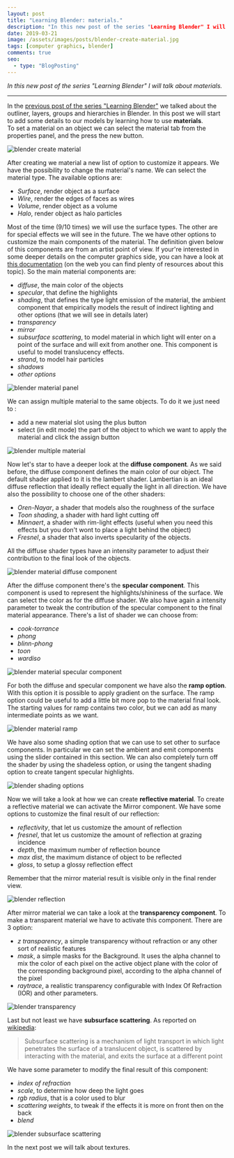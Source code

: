```yaml
---
layout: post
title: "Learning Blender: materials."
description: "In this new post of the series "Learning Blender" I will talk about materials."
date: 2019-03-21
image: /assets/images/posts/blender-create-material.jpg
tags: [computer graphics, blender]
comments: true
seo:
  - type: "BlogPosting"
---
```


*In this new post of the series "Learning Blender" I will talk about materials.*

---

In the [previous post of the series "Learning Blender"](/2018/10/18/blender-tutorial-6-outliner-layers-groups-hierarchies-scenes.html) we talked about the outliner, layers, groups and 
hierarchies in Blender. In this post we will start to add some details to our models by learning how to use **materials**.  
To set a material on an object we can select the material tab from the properties panel, and the press the new button.

![blender create material](/assets/images/posts/blender-create-material.jpg "blender create material")

After creating we material a new list of option to customize it appears. We have the possibility to change the material's name. We can select the material type. The available options are:

* *Surface*, render object as a surface
* *Wire*, render the edges of faces as wires
* *Volume*, render object as a volume
* *Halo*, render object as halo particles

Most of the time (9/10 times) we will use the surface types. The other are for special effects we will see in the future. The we have other options to customize the main components of the material. The definition given below of this components are from an artist point of view. If your're interested in some deeper details on the computer graphics side, you can have a look at [this documentation](http://graphics.cs.cmu.edu/nsp/course/15-462/Spring04/slides/07-lighting.pdf "Lighting computer graphics")
(on the web you can find plenty of resources about this topic). So the main material components are:

* *diffuse*, the main color of the objects
* *specular*, that define the highlights
* *shading*, that defines the type light emission of the material, the ambient component that empirically models the 
result of indirect lighting and other options (that we will see in details later)
* *transparency*
* *mirror*
* *subsurface scattering*, to model material in which light will enter on a point of the surface and will exit from 
another one. This component is useful to model translucency effects.
* *strand*, to model hair particles
* *shadows*
* *other options*

![blender material panel](/assets/images/posts/blender-material-panel.jpg "blender material panel")

We can assign multiple material to the same objects. To do it we just need to :

* add a new material slot using the plus button
* select (in edit mode) the part of the object to which we want to apply the material and click the assign button 

![blender multiple material](/assets/images/posts/blender-multiple-material.jpg "blender multiple material")

Now let's star to have a deeper look at the **diffuse component**. As we said before, the diffuse component defines the 
main color of our object. The default shader applied to it is the lambert shader. Lambertian is an ideal diffuse 
reflection that ideally reflect equally the light in all direction. We have also the possibility to choose one of the
 other shaders:

 * *Oren-Nayar*, a shader that models also the roughness of the surface
 * *Toon shading*, a shader with hard light cutting off 
 * *Minnaert*, a shader with rim-light effects (useful when you need this effects but you don't wont to place a
  light behind the object)
 * *Fresnel*, a shader that also inverts specularity of the objects.

 All the diffuse shader types have an intensity parameter to adjust their contribution to the final look of the objects.

![blender material diffuse component](/assets/images/posts/blender-material-diffuse-component.jpg "blender material diffuse component")

After the diffuse component there's the **specular component**. This component is used to represent the 
highlights/shininess of the surface. We can select the color as for the diffuse shader. We also have again a 
intensity parameter to tweak the contribution of the specular component to the final material appearance. There's a 
list of shader we can choose from:

* *cook-torrance*
* *phong*
* *blinn-phong*
* *toon*
* *wardiso*

![blender material specular component](/assets/images/posts/blender-material-specular-component.jpg "blender material specular component")

For both the diffuse and specular component we have also the **ramp option**. With this option it is possible to apply gradient on the surface. The ramp option could be useful to add a little bit more pop to the material final look. The starting values for ramp contains two color, but we can add as many intermediate points as we want.

![blender material ramp](/assets/images/posts/blender-material-ramp.jpg "blender material ramp")

We have also some shading option that we can use to set other to surface components. In particular we can set the ambient and emit components using the slider contained in this section. We can also completely turn off the shader by
 using the shadeless option, or using the tangent shading option to create tangent specular highlights.

![blender shading options](/assets/images/posts/blender-shading-options.jpg "blender shading options")

Now we will take a look at how we can create **reflective material**. To create a reflective material we can activate the
 Mirror component. We have some options to customize the final result of our reflection:

* *reflectivity*, that let us customize the amount of reflection
* *fresnel*, that let us customize the amount of reflection at grazing incidence
* *depth*, the maximum number of reflection bounce
* *max dist*, the maximum distance of object to be reflected
* *gloss*, to setup a glossy reflection effect

Remember that the mirror material result is visible only in the final render view.

![blender reflection](/assets/images/posts/blender-reflection.jpg "blender reflection")

After mirror material we can take a look at the **transparency component**. To make a transparent material we have to 
activate this component. There are 3 option:

* *z transparency*, a simple transparency without refraction or any other sort of realistic features
* *mask*, a simple masks for the Background. It uses the alpha channel to mix the color of each pixel on the active 
object plane with the color of the corresponding background pixel, according to the alpha channel of the pixel
* *raytrace*, a realistic transparency configurable with Index Of Refraction (IOR) and other parameters.

![blender transparency](/assets/images/posts/blender-transparency.jpg "blender transparency")

Last but not least we have **subsurface scattering**. As reported on [wikipedia](https://en.wikipedia.org/wiki/Subsurface_scattering "Subsurface scattering"):

> Subsurface scattering is a mechanism of light transport in which light penetrates the surface of a translucent object, is scattered by interacting with the material, and exits the surface at a different point

We have some parameter to modify the final result of this component:

* *index of refraction*
* *scale*, to determine how deep the light goes
* *rgb radius*, that is a color used to blur
* *scattering weights*, to tweak if the effects it is more on front then on the back
* *blend*

![blender subsurface scattering](/assets/images/posts/blender-subsurface-scattering.jpg "blender subsurface scattering")

In the next post we will talk about textures.